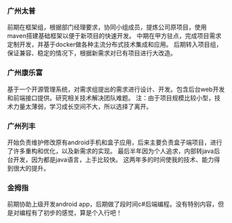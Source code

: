 ### 广州太普
前期在框架组，根据部门经理要求，协同小组成员，提炼公司原项目，使用maven搭建基础框架以便于新项目的快速开发。
中期在甲方驻点，完成项目需求定制开发，并基于docker做各种主流分布式技术集成和应用。
后期转入项目组，保证兼容、稳定的情况下，根据新需求对已有项目进行大改造。

### 广州康乐富
基于一个开源管理系统，对需求组提出的需求进行设计、开发。包含后台web开发和前端接口提供。研究相关技术解决团队难题。
注：由于项目规模比较小型，技术力量太薄弱，学习成长空间不大，所以选择了离开。

### 广州列丰
开始负责维护修改原有android手机和盒子应用，后来主要负责盒子端项目，进行了许多重构和优化，以及新需求的实现。
最后半年因为个人追求，内部转java后台开发，因为都是java语言，上手比较快。
这两年多的时间使我的技术、能力得到很大的提升。

### 金拇指
前期协助上级开发android app，后期做了段时间c#后端编程。没有特别内容，但是对编程有了初步的感觉，算是个入行吧！